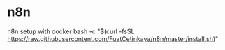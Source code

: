 # n8n
n8n setup with docker
bash -c "$(curl -fsSL https://raw.githubusercontent.com/FuatCetinkaya/n8n/master/install.sh)"
